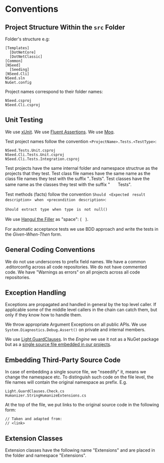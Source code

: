 # Conventions

## Project Structure Within the `src` Folder

Folder's structure e.g:

    [Templates]
      [DotNetCore]
      [DotNetClassic]
    [Common]
    [NSeed]
      [Seeding]
    [NSeed.Cli]
    NSeed.sln
    NuGet.config

Project names correspond to their folder names:

    NSeed.csproj
    NSeed.Cli.csproj

## Unit Testing

We use [xUnit](https://xunit.net/).
We use [Fluent Assertions](https://fluentassertions.com/).
We use [Moq](https://github.com/moq/moq4).

Test project names follow the convention `<ProjectName>.Tests.<TestType>`:

    NSeed.Tests.Unit.csproj
    NSeed.Cli.Tests.Unit.csproj
    NSeed.Cli.Tests.Integration.csproj

Test projects have the same internal folder and namespace structrue as the projects that they test.
Test class file names have the same name as the class file names they test with the suffix ".<MemberUnderTest>.Tests".
Test classes have the same name as the classes they test with the suffix "ﾠ<MemberUnderTest>ﾠTests".

Test methods (facts) follow the convention `Shouldﾠ<Expectedﾠresultﾠdescription>ﾠwhenﾠ<preconditionﾠdescription>`:

    Shouldﾠextractﾠtypeﾠwhenﾠtypeﾠisﾠnotﾠnull()

We use [Hangul the Filler](http://thehumbleprogrammer.com/his-majesty-hangul-the-filler/) as "space": (ﾠ).

For automatic acceptance tests we use BDD approach and write the tests in the *Given-When-Then* form.

## General Coding Conventions

We do not use underscores to prefix field names.
We have a common .editorconfig across all code repositories.
We do not have commented code.
We have "Warnings as errors" on all projects across all code repositories.

## Exception Handling

Exceptions are propagated and handled in general by the top level caller. If applicable some of the middle level callers in the chain can catch them, but only if they know how to handle them.

We throw appropriate Argument Exceptions on all public APIs.
We use `System.Diagnostics.Debug.Assert()` on private and internal members.

We use [Light.GuardClauses](https://github.com/feO2x/Light.GuardClauses).
In the *Engine* we use it not as a NuGet package but as a [single source file embedded in our projects](https://github.com/feO2x/Light.GuardClauses/wiki/Including-Light.GuardClauses-as-source-code).

## Embedding Third-Party Source Code

In case of embedding a single source file, we "nseedify" it, means we change the namespace etc.
To distinguish such code on the file level, the file names will contain the original namespace as prefix.
E.g.

    Light.GuardClauses.Check.cs
    Humanizer.StringHumanizeExtensions.cs

At the top of the file, we put links to the original source code in the following form:

    // Taken and adapted from:
    // <link>

## Extension Classes

Extension classes have the following name "<ExtendedType>Extensions" and are placed in the folder and namespace "Extensions".
